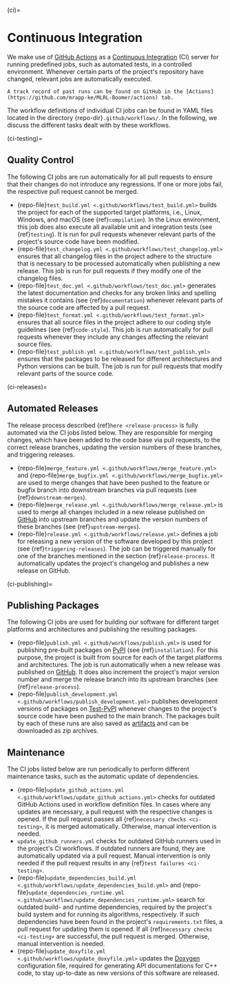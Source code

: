 (ci)=

# Continuous Integration

We make use of [GitHub Actions](https://docs.github.com/actions) as a [Continuous Integration](https://en.wikipedia.org/wiki/Continuous_integration) (CI) server for running predefined jobs, such as automated tests, in a controlled environment. Whenever certain parts of the project's repository have changed, relevant jobs are automatically executed.

```{tip}
A track record of past runs can be found on GitHub in the [Actions](https://github.com/mrapp-ke/MLRL-Boomer/actions) tab.
```

The workflow definitions of individual CI jobs can be found in YAML files located in the directory {repo-dir}`.github/workflows/`. In the following, we discuss the different tasks dealt with by these workflows.

(ci-testing)=

## Quality Control

The following CI jobs are run automatically for all pull requests to ensure that their changes do not introduce any regressions. If one or more jobs fail, the respective pull request cannot be merged.

- {repo-file}`test_build.yml <.github/workflows/test_build.yml>` builds the project for each of the supported target platforms, i.e., Linux, Windows, and macOS (see {ref}`compilation`). In the Linux environment, this job does also execute all available unit and integration tests (see {ref}`testing`). It is run for pull requests whenever relevant parts of the project's source code have been modified.
- {repo-file}`test_changelog.yml <.github/workflows/test_changelog.yml>` ensures that all changelog files in the project adhere to the structure that is necessary to be processed automatically when publishing a new release. This job is run for pull requests if they modify one of the changelog files.
- {repo-file}`test_doc.yml <.github/workflows/test_doc.yml>` generates the latest documentation and checks for any broken links and spelling mistakes it contains (see {ref}`documentation`) whenever relevant parts of the source code are affected by a pull request.
- {repo-file}`test_format.yml <.github/workflows/test_format.yml>` ensures that all source files in the project adhere to our coding style guidelines (see {ref}`code-style`). This job is run automatically for pull requests whenever they include any changes affecting the relevant source files.
- {repo-file}`test_publish.yml <.github/workflows/test_publish.yml>` ensures that the packages to be released for different architectures and Python versions can be built. The job is run for pull requests that modify relevant parts of the source code.

(ci-releases)=

## Automated Releases

The release process described {ref}`here <release-process>` is fully automated via the CI jobs listed below. They are responsible for merging changes, which have been added to the code base via pull requests, to the correct release branches, updating the version numbers of these branches, and triggering releases.

- {repo-file}`merge_feature.yml <.github/workflows/merge_feature.yml>` and {repo-file}`merge_bugfix.yml <.github/workflows/merge_bugfix.yml>` are used to merge changes that have been pushed to the feature or bugfix branch into downstream branches via pull requests (see {ref}`downstream-merges`).
- {repo-file}`merge_release.yml <.github/workflows/merge_release.yml>` is used to merge all changes included in a new release published on [GitHub](https://github.com/mrapp-ke/MLRL-Boomer/releases) into upstream branches and update the version numbers of these branches (see {ref}`upstream-merges`).
- {repo-file}`release.yml <.github/workflows/release.yml>` defines a job for releasing a new version of the software developed by this project (see {ref}`triggering-releases`). The job can be triggered manually for one of the branches mentioned in the section {ref}`release-process`. It automatically updates the project's changelog and publishes a new release on GitHub.

(ci-publishing)=

## Publishing Packages

The following CI jobs are used for building our software for different target platforms and architectures and publishing the resulting packages.

- {repo-file}`publish.yml <.github/workflows/publish.yml>` is used for publishing pre-built packages on [PyPI](https://pypi.org/) (see {ref}`installation`). For this purpose, the project is built from source for each of the target platforms and architectures. The job is run automatically when a new release was published on [GitHub](https://github.com/mrapp-ke/MLRL-Boomer/releases). It does also increment the project's major version number and merge the release branch into its upstream branches (see {ref}`release-process`).
- {repo-file}`publish_development.yml <.github/workflows/publish_development.yml>` publishes development versions of packages on [Test-PyPI](https://test.pypi.org/) whenever changes to the project's source code have been pushed to the main branch. The packages built by each of these runs are also saved as [artifacts](https://docs.github.com/actions/using-workflows/storing-workflow-data-as-artifacts) and can be downloaded as zip archives.

## Maintenance

The CI jobs listed below are run periodically to perform different maintenance tasks, such as the automatic update of dependencies.

- {repo-file}`update_github_actions.yml <.github/workflows/update_github_actions.yml>` checks for outdated GitHub Actions used in workflow definition files. In cases where any updates are necessary, a pull request with the respective changes is opened. If the pull request passes all {ref}`necessary checks <ci-testing>`, it is merged automatically. Otherwise, manual intervention is needed.
- `update_github_runners.yml` checks for outdated GitHub runners used in the project's CI workflows. If outdated runners are found, they are automatically updated via a pull request. Manual intervention is only needed if the pull request results in any {ref}`test failures <ci-testing>`.
- {repo-file}`update_dependencies_build.yml <.github/workflows/update_dependencies_build.yml>` and {repo-file}`update_dependencies_runtime.yml <.github/workflows/update_dependencies_runtime.yml>` search for outdated build- and runtime dependencies, required by the project's build system and for running its algorithms, respectively. If such dependencies have been found in the project's `requirements.txt` files, a pull request for updating them is opened. If all {ref}`necessary checks <ci-testing>` are successful, the pull request is merged. Otherwise, manual intervention is needed.
- {repo-file}`update_doxyfile.yml <.github/workflows/update_doxyfile.yml>` updates the [Doxygen](https://doxygen.nl) configuration file, required for generating API documentations for C++ code, to stay up-to-date as new versions of this software are released.
